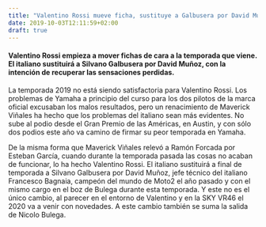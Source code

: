 ```yaml
---
title: "Valentino Rossi mueve ficha, sustituye a Galbusera por David Muñoz de cara al 2020"
date: 2019-10-03T12:11:59+02:00
draft: true
---
```


#### Valentino Rossi empieza a mover fichas de cara a la temporada que viene. El italiano sustituirá a Silvano Galbusera por David Muñoz, con la intención de recuperar las sensaciones perdidas.

La temporada 2019 no está siendo satisfactoria para Valentino Rossi. Los problemas de Yamaha a principio del curso para los dos pilotos de la marca oficial excusaban los malos resultados, pero un renacimiento de Maverick Viñales ha hecho que los problemas del italiano sean más evidentes. No sube al podio desde el Gran Premio de las Américas, en Austin, y con sólo dos podios este año va camino de firmar su peor temporada en Yamaha.

De la misma forma que Maverick Viñales relevó a Ramón Forcada por Esteban García, cuando durante la temporada pasada las cosas no acaban de funcionar, lo ha hecho Valentino Rossi. El italiano sustituirá a final de temporada a Silvano Galbusera por David Muñoz, jefe técnico del italiano Francesco Bagnaia, campeón del mundo de Moto2 el año pasado y con el mismo cargo en el boz de Bulega durante esta temporada. Y este no es el único cambio, al parecer en el entorno de Valentino y en la SKY VR46 el 2020 va a venir con novedades. A este cambio también se suma la salida de Nicolo Bulega.
